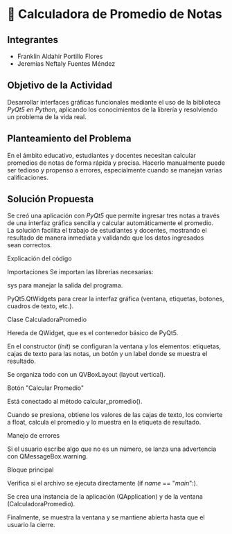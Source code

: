 # 📘 Calculadora de Promedio de Notas

##  Integrantes
- Franklin Aldahir Portillo Flores  
- Jeremias Neftaly Fuentes Méndez  

##  Objetivo de la Actividad
Desarrollar interfaces gráficas funcionales mediante el uso de la biblioteca *PyQt5 en Python*, aplicando los conocimientos de la librería y resolviendo un problema de la vida real.

##  Planteamiento del Problema
En el ámbito educativo, estudiantes y docentes necesitan calcular promedios de notas de forma rápida y precisa. Hacerlo manualmente puede ser tedioso y propenso a errores, especialmente cuando se manejan varias calificaciones.

##  Solución Propuesta
Se creó una aplicación con *PyQt5* que permite ingresar tres notas a través de una interfaz gráfica sencilla y calcular automáticamente el promedio.  
La solución facilita el trabajo de estudiantes y docentes, mostrando el resultado de manera inmediata y validando que los datos ingresados sean correctos.



Explicación del código

Importaciones
Se importan las librerías necesarias:

sys para manejar la salida del programa.

PyQt5.QtWidgets para crear la interfaz gráfica (ventana, etiquetas, botones, cuadros de texto, etc.).

Clase CalculadoraPromedio

Hereda de QWidget, que es el contenedor básico de PyQt5.

En el constructor (_init_) se configuran la ventana y los elementos: etiquetas, cajas de texto para las notas, un botón y un label donde se muestra el resultado.

Se organiza todo con un QVBoxLayout (layout vertical).

Botón "Calcular Promedio"

Está conectado al método calcular_promedio().

Cuando se presiona, obtiene los valores de las cajas de texto, los convierte a float, calcula el promedio y lo muestra en la etiqueta de resultado.

Manejo de errores

Si el usuario escribe algo que no es un número, se lanza una advertencia con QMessageBox.warning.

Bloque principal

Verifica si el archivo se ejecuta directamente (if _name_ == "_main_":).

Se crea una instancia de la aplicación (QApplication) y de la ventana (CalculadoraPromedio).

Finalmente, se muestra la ventana y se mantiene abierta hasta que el usuario la cierre.